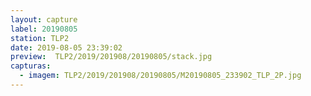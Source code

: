 ```yaml
---
layout: capture
label: 20190805
station: TLP2
date: 2019-08-05 23:39:02
preview:  TLP2/2019/201908/20190805/stack.jpg
capturas:
  - imagem: TLP2/2019/201908/20190805/M20190805_233902_TLP_2P.jpg
---
```


